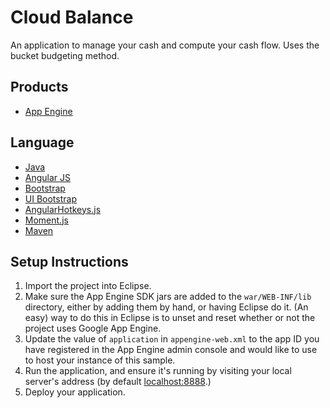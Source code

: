 Cloud Balance
=============

An application to manage your cash and compute your cash flow.  Uses the bucket budgeting method. 


## Products
- [App Engine][1]

## Language
- [Java][2]
- [Angular JS][4]
- [Bootstrap][5]
- [UI Bootstrap][8]
- [AngularHotkeys.js][6]
- [Moment.js][7]
- [Maven][9]


## Setup Instructions
1. Import the project into Eclipse.
1. Make sure the App Engine SDK jars are added to the `war/WEB-INF/lib`
   directory, either by adding them by hand, or having Eclipse do it. (An easy)
   way to do this in Eclipse is to unset and reset whether or not the project
   uses Google App Engine.
1. Update the value of `application` in `appengine-web.xml` to the app ID you
   have registered in the App Engine admin console and would like to use to host
   your instance of this sample.
1. Run the application, and ensure it's running by visiting your local server's
   address (by default [localhost:8888][3].)
1. Deploy your application.



[1]: https://developers.google.com/appengine
[2]: http://java.com/en/
[3]: https://localhost:8888/
[4]: https://angularjs.org/
[5]: http://getbootstrap.com/2.3.2/
[6]: http://chieffancypants.github.io/angular-hotkeys/
[7]: http://momentjs.com/
[8]: http://angular-ui.github.io/bootstrap/
[9]: http://maven.apache.org/
